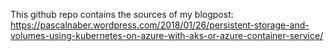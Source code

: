 This github repo contains the sources of my blogpost: https://pascalnaber.wordpress.com/2018/01/26/persistent-storage-and-volumes-using-kubernetes-on-azure-with-aks-or-azure-container-service/